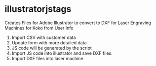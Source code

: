 # illustratorjstags
Creates Files for Adobe Illustrator to convert to DXF for Laser Engraving Machines for Koko from User Info

1. Import CSV with customer data
2. Update form with more detailed data
3. JS code will be generated by the script
4. Import JS code into illustrator and save DXF files.
5. Import DXF files into laser machine

